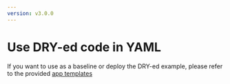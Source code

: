 ```yaml
---
version: v3.0.0
---
```


# Use DRY-ed code in YAML

If you want to use as a baseline or deploy the DRY-ed example, please refer to the provided [app templates](../../../examples/appsTemplates)
